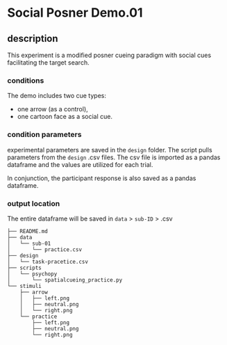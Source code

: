 # Social Posner Demo.01

## description
This experiment is a modified posner cueing paradigm with social cues facilitating the target search.

### conditions
The demo includes two cue types:
* one arrow (as a control),
* one cartoon face as a social cue.

### condition parameters
experimental parameters are saved in the `design` folder. The script pulls parameters from the `design` .csv files. The csv file is imported as a pandas dataframe and the values are utilized for each trial.

In conjunction, the participant response is also saved as a pandas dataframe.

### output location
The entire dataframe will be saved in `data` > `sub-ID` > .csv

```
├── README.md
├── data
│   └── sub-01
│       └── practice.csv
├── design
│   └── task-pracetice.csv
├── scripts
│   └── psychopy
│       └── spatialcueing_practice.py
└── stimuli
    ├── arrow
    │   ├── left.png
    │   ├── neutral.png
    │   └── right.png
    └── practice
        ├── left.png
        ├── neutral.png
        └── right.png
```
